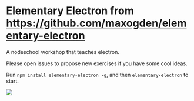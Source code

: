 # Elementary Electron from https://github.com/maxogden/elementary-electron

A nodeschool workshop that teaches electron.

Please open issues to propose new exercises if you have some cool ideas.

Run `npm install elementary-electron -g`, and then `elementary-electron` to start.

![](cool-app.png)
